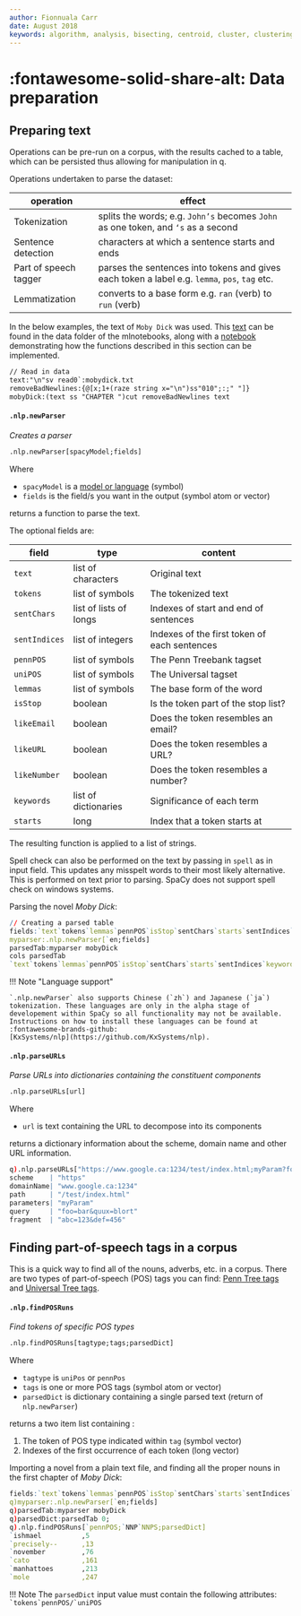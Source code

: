 ```yaml
---
author: Fionnuala Carr
date: August 2018
keywords: algorithm, analysis, bisecting, centroid, cluster, clustering, comparison, corpora, parsedTab, document, email, feature, file, k-mean, kdbplus, learning, machine, machine learning, mbox, message, ml, nlp, parse, parsing, q, sentiment, similarity, string function, vector
---
```


# :fontawesome-solid-share-alt: Data preparation

## Preparing text

Operations can be pre-run on a corpus, with the results cached to a table, which can be persisted thus allowing for manipulation in q.

Operations undertaken to parse the dataset:

operation               | effect
------------------------|-------------------------------------------------
Tokenization            | splits the words; e.g. `John’s` becomes `John` as one token, and `‘s` as a second
Sentence detection      | characters at which a sentence starts and ends
Part of speech tagger   | parses the sentences into tokens and gives each token a label e.g. `lemma`, `pos`, `tag` etc.
Lemmatization           | converts to a base form e.g. `ran` (verb) to `run` (verb)

In the below examples, the text of `Moby Dick` was used. This [text](https://github.com/KxSystems/mlnotebooks/blob/master/data/mobydick.txt) can be found in the data folder of the mlnotebooks, along with a [notebook](https://github.com/KxSystems/mlnotebooks/blob/master/notebooks/08%20Natural%20Language%20Processing.ipynb) demonstrating how the functions described in this section can be implemented.

```txt
// Read in data
text:"\n"sv read0`:mobydick.txt
removeBadNewlines:{@[x;1+(raze string x="\n")ss"010";:;" "]}
mobyDick:(text ss "CHAPTER ")cut removeBadNewlines text
```

<!-- 
All function-name headers set as H4 (regardless of level of parent header)
to ensure uniform typography for these headings.
 -->

#### `.nlp.newParser`

_Creates a parser_

```txt
.nlp.newParser[spacyModel;fields]
```

Where

-   `spacyModel` is a [model or language](https://spacy.io/usage/models) (symbol)
-   `fields` is the field/s you want in the output (symbol atom or vector)

returns a function to parse the text.

The optional fields are:

field         | type                   | content
--------------|------------------------|---------------------------------------
`text`        | list of characters     | Original text
`tokens`      | list of symbols        | The tokenized text
`sentChars`   | list of lists of longs | Indexes of start and end of sentences
`sentIndices` | list of integers       | Indexes of the first token of each sentences
`pennPOS`     | list of symbols        | The Penn Treebank tagset
`uniPOS`      | list of symbols        | The Universal tagset
`lemmas`      | list of symbols        | The base form of the word
`isStop`      | boolean                | Is the token part of the stop list?
`likeEmail`   | boolean                | Does the token resembles an email?
`likeURL`     | boolean                | Does the token resembles a URL?
`likeNumber`  | boolean                | Does the token resembles a number?
`keywords`    | list of dictionaries   | Significance of each term
`starts`      | long                   | Index that a token starts at


The resulting function is applied to a list of strings.

Spell check can also be performed on the text by passing in `spell` as in input field. This updates any misspelt words to their most likely alternative. This is performed on text prior to parsing. SpaCy does not support spell check on windows systems.

Parsing the novel _Moby Dick_:

```q
// Creating a parsed table
fields:`text`tokens`lemmas`pennPOS`isStop`sentChars`starts`sentIndices`keywords
myparser:.nlp.newParser[`en;fields]
parsedTab:myparser mobyDick
cols parsedTab
`text`tokens`lemmas`pennPOS`isStop`sentChars`starts`sentIndices`keywords
```

!!! Note "Language support"

	`.nlp.newParser` also supports Chinese (`zh`) and Japanese (`ja`) tokenization. These languages are only in the alpha stage of developement within SpaCy so all functionality may not be available. Instructions on how to install these languages can be found at
    :fontawesome-brands-github: 
    [KxSystems/nlp](https://github.com/KxSystems/nlp).



#### `.nlp.parseURLs`

_Parse URLs into dictionaries containing the constituent components_

```txt
.nlp.parseURLs[url]
```

Where 

- `url` is text containing the URL to decompose into its components

returns a dictionary information about the scheme, domain name and other URL information.

```q
q).nlp.parseURLs["https://www.google.ca:1234/test/index.html;myParam?foo=bar&quux=blort#abc=123&def=456"]
scheme    | "https"
domainName| "www.google.ca:1234"
path      | "/test/index.html"
parameters| "myParam"
query     | "foo=bar&quux=blort"
fragment  | "abc=123&def=456"
```

## Finding part-of-speech tags in a corpus

This is a quick way to find all of the nouns, adverbs, etc. in a corpus. There are two types of part-of-speech (POS) tags you can find: [Penn Tree tags](https://www.ling.upenn.edu/courses/Fall_2003/ling001/penn_treebank_pos.html) and [Universal Tree tags](http://universaldependencies.org/docs/en/pos/all.html).


#### `.nlp.findPOSRuns`

_Find tokens of specific POS types_

```txt
.nlp.findPOSRuns[tagtype;tags;parsedDict]
```

Where

-   `tagtype` is `uniPos` or `pennPos`
-   `tags` is one or more POS tags (symbol atom or vector)
-   `parsedDict` is dictionary containing a single parsed text (return of `nlp.newParser`)

returns a two item list containing :

1. The token of POS type indicated within `tag` (symbol vector)
2. Indexes of the first occurrence of each token (long vector)

Importing a novel from a plain text file, and finding all the proper nouns in the first chapter of _Moby Dick_:

```q
fields:`text`tokens`lemmas`pennPOS`isStop`sentChars`starts`sentIndices`keywords
q)myparser:.nlp.newParser[`en;fields]
q)parsedTab:myparser mobyDick
q)parsedDict:parsedTab 0;
q).nlp.findPOSRuns[`pennPOS;`NNP`NNPS;parsedDict]
`ishmael          ,5     
`precisely--      ,13    
`november         ,76    
`cato             ,161   
`manhattoes       ,213   
`mole             ,247   
```

!!! Note
	The `parsedDict` input value must contain the following attributes: ``` `tokens`pennPOS/`uniPOS ```

	
